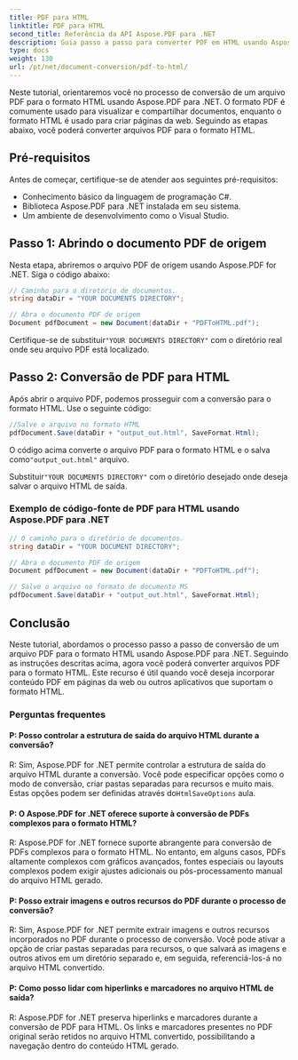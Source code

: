 ```yaml
---
title: PDF para HTML
linktitle: PDF para HTML
second_title: Referência da API Aspose.PDF para .NET
description: Guia passo a passo para converter PDF em HTML usando Aspose.PDF para .NET.
type: docs
weight: 130
url: /pt/net/document-conversion/pdf-to-html/
---
```

Neste tutorial, orientaremos você no processo de conversão de um arquivo PDF para o formato HTML usando Aspose.PDF para .NET. O formato PDF é comumente usado para visualizar e compartilhar documentos, enquanto o formato HTML é usado para criar páginas da web. Seguindo as etapas abaixo, você poderá converter arquivos PDF para o formato HTML.

## Pré-requisitos
Antes de começar, certifique-se de atender aos seguintes pré-requisitos:

- Conhecimento básico da linguagem de programação C#.
- Biblioteca Aspose.PDF para .NET instalada em seu sistema.
- Um ambiente de desenvolvimento como o Visual Studio.

## Passo 1: Abrindo o documento PDF de origem
Nesta etapa, abriremos o arquivo PDF de origem usando Aspose.PDF for .NET. Siga o código abaixo:

```csharp
// Caminho para o diretório de documentos.
string dataDir = "YOUR DOCUMENTS DIRECTORY";

// Abra o documento PDF de origem
Document pdfDocument = new Document(dataDir + "PDFToHTML.pdf");
```

 Certifique-se de substituir`"YOUR DOCUMENTS DIRECTORY"` com o diretório real onde seu arquivo PDF está localizado.

## Passo 2: Conversão de PDF para HTML
Após abrir o arquivo PDF, podemos prosseguir com a conversão para o formato HTML. Use o seguinte código:

```csharp
//Salve o arquivo no formato HTML
pdfDocument.Save(dataDir + "output_out.html", SaveFormat.Html);
```

 O código acima converte o arquivo PDF para o formato HTML e o salva como`"output_out.html"` arquivo.

 Substituir`"YOUR DOCUMENTS DIRECTORY"` com o diretório desejado onde deseja salvar o arquivo HTML de saída.

### Exemplo de código-fonte de PDF para HTML usando Aspose.PDF para .NET

```csharp
// O caminho para o diretório de documentos.
string dataDir = "YOUR DOCUMENT DIRECTORY";

// Abra o documento PDF de origem
Document pdfDocument = new Document(dataDir + "PDFToHTML.pdf");

// Salve o arquivo no formato de documento MS
pdfDocument.Save(dataDir + "output_out.html", SaveFormat.Html);
```

## Conclusão
Neste tutorial, abordamos o processo passo a passo de conversão de um arquivo PDF para o formato HTML usando Aspose.PDF para .NET. Seguindo as instruções descritas acima, agora você poderá converter arquivos PDF para o formato HTML. Este recurso é útil quando você deseja incorporar conteúdo PDF em páginas da web ou outros aplicativos que suportam o formato HTML.

### Perguntas frequentes

#### P: Posso controlar a estrutura de saída do arquivo HTML durante a conversão?

 R: Sim, Aspose.PDF for .NET permite controlar a estrutura de saída do arquivo HTML durante a conversão. Você pode especificar opções como o modo de conversão, criar pastas separadas para recursos e muito mais. Estas opções podem ser definidas através do`HtmlSaveOptions` aula.

#### P: O Aspose.PDF for .NET oferece suporte à conversão de PDFs complexos para o formato HTML?

R: Aspose.PDF for .NET fornece suporte abrangente para conversão de PDFs complexos para o formato HTML. No entanto, em alguns casos, PDFs altamente complexos com gráficos avançados, fontes especiais ou layouts complexos podem exigir ajustes adicionais ou pós-processamento manual do arquivo HTML gerado.

#### P: Posso extrair imagens e outros recursos do PDF durante o processo de conversão?

R: Sim, Aspose.PDF for .NET permite extrair imagens e outros recursos incorporados no PDF durante o processo de conversão. Você pode ativar a opção de criar pastas separadas para recursos, o que salvará as imagens e outros ativos em um diretório separado e, em seguida, referenciá-los-á no arquivo HTML convertido.

#### P: Como posso lidar com hiperlinks e marcadores no arquivo HTML de saída?

R: Aspose.PDF for .NET preserva hiperlinks e marcadores durante a conversão de PDF para HTML. Os links e marcadores presentes no PDF original serão retidos no arquivo HTML convertido, possibilitando a navegação dentro do conteúdo HTML gerado.
